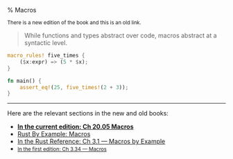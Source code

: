 % Macros

<small>There is a new edition of the book and this is an old link.</small>

> While functions and types abstract over code, macros abstract at a syntactic level.

```rust
macro_rules! five_times {
    ($x:expr) => (5 * $x);
}

fn main() {
    assert_eq!(25, five_times!(2 + 3));
}
```

---

Here are the relevant sections in the new and old books:

* **[In the current edition: Ch 20.05 Macros][2]**
* [Rust By Example: Macros][3]
* [In the Rust Reference: Ch 3.1 — Macros by Example][4]
* <small>[In the first edition: Ch 3.34 — Macros][1]</small>


[1]: https://doc.rust-lang.org/1.30.0/book/first-edition/macros.html
[2]: ch20-06-macros.html
[3]: https://rustbyexample.com/macros.html
[4]: https://doc.rust-lang.org/reference/macros-by-example.html
